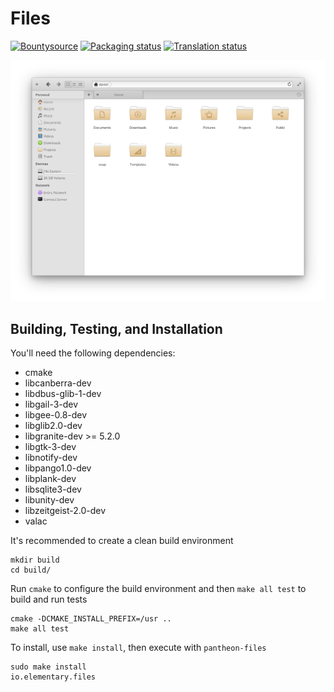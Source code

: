 # Files
[![Bountysource](https://www.bountysource.com/badge/tracker?tracker_id=65602118)](https://www.bountysource.com/teams/elementary/issues?tracker_ids=65602118)
[![Packaging status](https://repology.org/badge/tiny-repos/pantheon-files.svg)](https://repology.org/metapackage/pantheon-files)
[![Translation status](https://l10n.elementary.io/widgets/files/-/svg-badge.svg)](https://l10n.elementary.io/projects/files/?utm_source=widget)

![Files Screenshot](data/screenshot-grid.png?raw=true)

## Building, Testing, and Installation

You'll need the following dependencies:
* cmake
* libcanberra-dev
* libdbus-glib-1-dev
* libgail-3-dev
* libgee-0.8-dev
* libglib2.0-dev
* libgranite-dev >= 5.2.0
* libgtk-3-dev
* libnotify-dev
* libpango1.0-dev
* libplank-dev
* libsqlite3-dev
* libunity-dev
* libzeitgeist-2.0-dev
* valac

It's recommended to create a clean build environment

    mkdir build
    cd build/

Run `cmake` to configure the build environment and then `make all test` to build and run tests

    cmake -DCMAKE_INSTALL_PREFIX=/usr ..
    make all test

To install, use `make install`, then execute with `pantheon-files`

    sudo make install
    io.elementary.files
